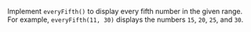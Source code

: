 

Implement `everyFifth()` to display every fifth number in the given range. For
example, `everyFifth(11, 30)` displays the numbers `15`, `20`, `25`, and `30`.
